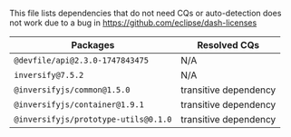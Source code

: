 This file lists dependencies that do not need CQs or auto-detection does not work due to a bug in https://github.com/eclipse/dash-licenses

| Packages | Resolved CQs |
| --- | --- |
| `@devfile/api@2.3.0-1747843475` | N/A |
| `inversify@7.5.2` | N/A |
| `@inversifyjs/common@1.5.0` | transitive dependency |
| `@inversifyjs/container@1.9.1` | transitive dependency |
| `@inversifyjs/prototype-utils@0.1.0` | transitive dependency |
